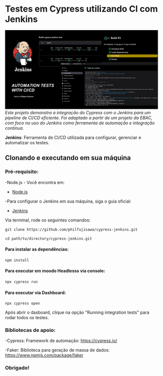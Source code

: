 # Testes em Cypress utilizando CI com Jenkins
![projeto1](assets/cypress-jenkins.png)
_Este projeto demonstra a integração do Cypress com o Jenkins para um pipeline de CI/CD eficiente. Foi adaptado a partir de um projeto da EBAC, com foco no uso do Jenkins como ferramenta de automação e integração contínua._

**Jenkins**: Ferramenta de CI/CD utilizada para configurar, gerenciar e automatizar os testes.

## Clonando e executando em sua máquina
### Pré-requisito:

-Node.js - Você encontra em: 
+ [Node.js](https://nodejs.org/pt)

-Para configurar o Jenkins em sua máquina, siga o guia oficial:
+ [Jenkins](https://www.jenkins.io/doc/book/installing/)

Via terminal, rode os seguintes comandos:
```  
git clone https://github.com/philfujisawa/cypress-jenkins.git
```
```
cd path/to/directory/cypress-jenkins.git
```

#### Para instalar as dependências:
```
npm install 
```

#### Para executar em moodo Headlesss via console:
```
npx cypress run
```

#### Para executar via Dashboard:
```
npx cypress open 
```
Após abrir o dasboard, clique na opção "Running integration tests" para rodar todos os testes.


### Bibliotecas de apoio:
-Cypress: Framework de automação: https://cypress.io/

-Faker: Biblioteca para geração de massa de dados: https://www.npmjs.com/package/faker

### Obrigado!